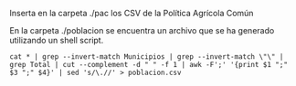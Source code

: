Inserta en la carpeta ./pac los CSV de la Política Agrícola Común

En la carpeta ./poblacion se encuentra un archivo que se ha generado
utilizando un shell script.

```
cat * | grep --invert-match Municipios | grep --invert-match \"\" | grep Total | cut --complement -d " " -f 1 | awk -F';' '{print $1 ";" $3 ";" $4}' | sed 's/\.//' > poblacion.csv
```
